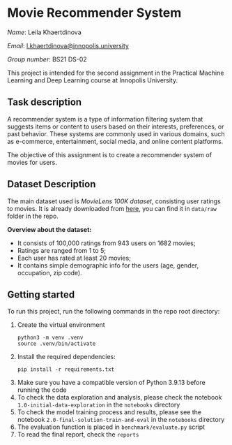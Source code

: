 # Movie Recommender System

*Name*: Leila Khaertdinova

*Email*: l.khaertdinova@innopolis.university

*Group number*: BS21 DS-02 

This project is intended for the second assignment in the Practical Machine Learning and Deep Learning course at Innopolis University.

## Task description

A recommender system is a type of information filtering system that suggests items or content to users based on their interests, preferences, or past behavior. These systems are commonly used in various domains, such as e-commerce, entertainment, social media, and online content platforms.

The objective of this assignment is to create a recommender system of movies for users.

## Dataset Description

The main dataset used is *MovieLens 100K dataset*, consisting user ratings to movies. It is already downloaded from [here](https://grouplens.org/datasets/movielens/100k/), you can find it in `data/raw` folder in the repo.

**Overview about the dataset:**

* It consists of 100,000 ratings from 943 users on 1682 movies;
* Ratings are ranged from 1 to 5;
* Each user has rated at least 20 movies;
* It contains simple demographic info for the users (age, gender, occupation, zip code).

## Getting started

To run this project, run the following commands in the repo root directory:
1. Create the virtual environment
    ```
    python3 -m venv .venv
    source .venv/bin/activate
    ```
2. Install the required dependencies:
    ```
    pip install -r requirements.txt
    ```
3. Make sure you have a compatible version of Python 3.9.13 before running the code
4. To check the data exploration and analysis, please check the notebook `1.0-initial-data-exploration` in the `notebooks` directory
5. To check the model training process and results, please see the notebook `2.0-final-solution-train-and-eval` in the `notebooks` directory
6. The evaluation function is placed in `benchmark/evaluate.py` script
7. To read the final report, check the `reports`
